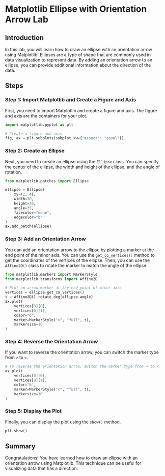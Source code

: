 # Matplotlib Ellipse with Orientation Arrow Lab

## Introduction

In this lab, you will learn how to draw an ellipse with an orientation arrow using Matplotlib. Ellipses are a type of shape that are commonly used in data visualization to represent data. By adding an orientation arrow to an ellipse, you can provide additional information about the direction of the data.

## Steps

### Step 1: Import Matplotlib and Create a Figure and Axis

First, you need to import Matplotlib and create a figure and axis. The figure and axis are the containers for your plot.

```python
import matplotlib.pyplot as plt

# Create a figure and axis
fig, ax = plt.subplots(subplot_kw={"aspect": "equal"})
```

### Step 2: Create an Ellipse

Next, you need to create an ellipse using the `Ellipse` class. You can specify the center of the ellipse, the width and height of the ellipse, and the angle of rotation.

```python
from matplotlib.patches import Ellipse

ellipse = Ellipse(
    xy=(2, 4),
    width=30,
    height=20,
    angle=35,
    facecolor="none",
    edgecolor="b"
)
ax.add_patch(ellipse)
```

### Step 3: Add an Orientation Arrow

You can add an orientation arrow to the ellipse by plotting a marker at the end point of the minor axis. You can use the `get_co_vertices()` method to get the coordinates of the vertices of the ellipse. Then, you can use the `Affine2D()` class to rotate the marker to match the angle of the ellipse.

```python
from matplotlib.markers import MarkerStyle
from matplotlib.transforms import Affine2D

# Plot an arrow marker at the end point of minor axis
vertices = ellipse.get_co_vertices()
t = Affine2D().rotate_deg(ellipse.angle)
ax.plot(
    vertices[0][0],
    vertices[0][1],
    color="b",
    marker=MarkerStyle(">", "full", t),
    markersize=10
)
```

### Step 4: Reverse the Orientation Arrow

If you want to reverse the orientation arrow, you can switch the marker type from `>` to `<`.

```python
# To reverse the orientation arrow, switch the marker type from > to <.
ax.plot(
    vertices[0][0],
    vertices[0][1],
    color="b",
    marker=MarkerStyle("<", "full", t),
    markersize=10
)
```

### Step 5: Display the Plot

Finally, you can display the plot using the `show()` method.

```python
plt.show()
```

## Summary

Congratulations! You have learned how to draw an ellipse with an orientation arrow using Matplotlib. This technique can be useful for visualizing data that has a direction.
